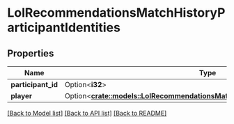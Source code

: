 # LolRecommendationsMatchHistoryParticipantIdentities

## Properties

Name | Type | Description | Notes
------------ | ------------- | ------------- | -------------
**participant_id** | Option<**i32**> |  | [optional]
**player** | Option<[**crate::models::LolRecommendationsMatchHistoryParticipantIdentityPlayer**](LolRecommendationsMatchHistoryParticipantIdentityPlayer.md)> |  | [optional]

[[Back to Model list]](../README.md#documentation-for-models) [[Back to API list]](../README.md#documentation-for-api-endpoints) [[Back to README]](../README.md)


